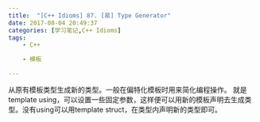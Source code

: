 ```yaml
---
title:  "[C++ Idioms] 87. [易] Type Generator"
date: 2017-08-04 20:49:37
categories: [学习笔记,C++ Idioms]
tags:
    - C++

    - 模板

---
```

从原有模板类型生成新的类型。<!--more-->一般在偏特化模板时用来简化编程操作。
就是template using，可以设置一些固定参数，这样便可以用新的模板声明去生成类型。没有using可以用template struct，在类型内声明新的类型即可。